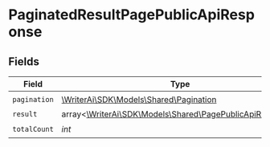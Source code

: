 # PaginatedResultPagePublicApiResponse


## Fields

| Field                                                                                                    | Type                                                                                                     | Required                                                                                                 | Description                                                                                              |
| -------------------------------------------------------------------------------------------------------- | -------------------------------------------------------------------------------------------------------- | -------------------------------------------------------------------------------------------------------- | -------------------------------------------------------------------------------------------------------- |
| `pagination`                                                                                             | [\WriterAi\SDK\Models\Shared\Pagination](../../Models/Shared/Pagination.md)                              | :heavy_check_mark:                                                                                       | N/A                                                                                                      |
| `result`                                                                                                 | array<[\WriterAi\SDK\Models\Shared\PagePublicApiResponse](../../Models/Shared/PagePublicApiResponse.md)> | :heavy_minus_sign:                                                                                       | N/A                                                                                                      |
| `totalCount`                                                                                             | *int*                                                                                                    | :heavy_check_mark:                                                                                       | N/A                                                                                                      |